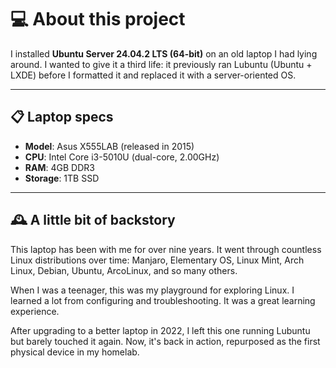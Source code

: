 # 💻 About this project

I installed **Ubuntu Server 24.04.2 LTS (64-bit)** on an old laptop I had lying around. I wanted to give it a third life: it previously ran Lubuntu (Ubuntu + LXDE) before I formatted it and replaced it with a server-oriented OS.

---

## 📋 Laptop specs

- **Model**: Asus X555LAB (released in 2015)
- **CPU**: Intel Core i3-5010U (dual-core, 2.00GHz)
- **RAM**: 4GB DDR3
- **Storage**: 1TB SSD

---

## 🕰️ A little bit of backstory

This laptop has been with me for over nine years. It went through countless Linux distributions over time: Manjaro, Elementary OS, Linux Mint, Arch Linux, Debian, Ubuntu, ArcoLinux, and so many others.

When I was a teenager, this was my playground for exploring Linux. I learned a lot from configuring and troubleshooting. It was a great learning experience.

After upgrading to a better laptop in 2022, I left this one running Lubuntu but barely touched it again. Now, it's back in action, repurposed as the first physical device in my homelab.
